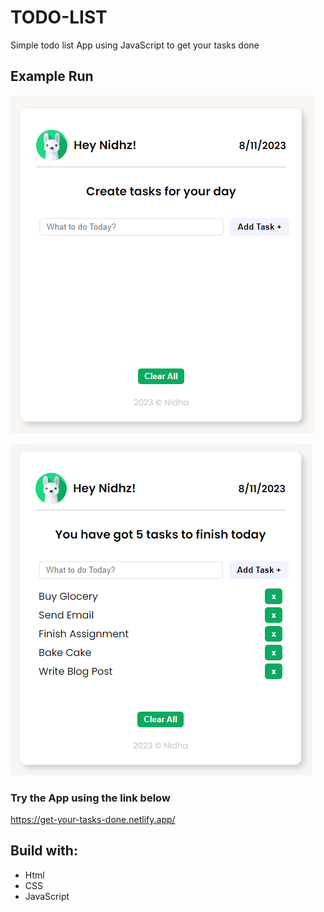 # TODO-LIST
Simple todo list App using JavaScript to get your tasks done

## Example Run
 ![screenshot_1](screenshot_1.PNG)

 ![screenshot_2](screenshot_2.PNG)

 ### Try the App using the link below
 https://get-your-tasks-done.netlify.app/

 ## Build with:
 * Html
 * CSS
 * JavaScript
